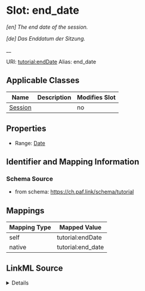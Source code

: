 

# Slot: end_date 


_[en] The end date of the session._

_[de] Das Enddatum der Sitzung._

__





URI: [tutorial:endDate](https://ch.paf.link/schema/tutorial/endDate)
Alias: end_date

<!-- no inheritance hierarchy -->





## Applicable Classes

| Name | Description | Modifies Slot |
| --- | --- | --- |
| [Session](Session.md) |  |  no  |







## Properties

* Range: [Date](Date.md)





## Identifier and Mapping Information







### Schema Source


* from schema: https://ch.paf.link/schema/tutorial




## Mappings

| Mapping Type | Mapped Value |
| ---  | ---  |
| self | tutorial:endDate |
| native | tutorial:end_date |




## LinkML Source

<details>
```yaml
name: end_date
description: '[en] The end date of the session.

  [de] Das Enddatum der Sitzung.

  '
from_schema: https://ch.paf.link/schema/tutorial
rank: 1000
slot_uri: tutorial:endDate
alias: end_date
domain_of:
- Session
range: date

```
</details>